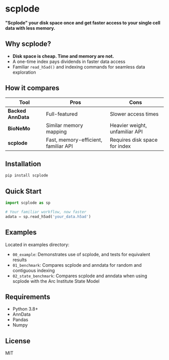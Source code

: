 # scplode

**"Scplode" your disk space once and get faster access to your single cell data with less memory.**

## Why scplode?

- **Disk space is cheap. Time and memory are not.** 
- A one-time index pays dividends in faster data access
- Familiar `read_h5ad()` and indexing commands for seamless data exploration

## How it compares

| Tool | Pros | Cons |
|------|------|------|
| **Backed AnnData** | Full-featured | Slower access times |
| **BioNeMo** | Similar memory mapping | Heavier weight, unfamiliar API |
| **scplode** | Fast, memory-efficient, familiar API | Requires disk space for index |

## Installation

```bash
pip install scplode
```

## Quick Start

```python
import scplode as sp

# Your familiar workflow, now faster
adata = sp.read_h5ad('your_data.h5ad')
```

## Examples

Located in examples directory:
- `00_example`: Demonstrates use of scplode, and tests for equivalent results
- `01_benchmark`: Compares scplode and anndata for random and contiguous indexing
- `02_state_benchmark`: Compares scplode and anndata when using scplode with the Arc Institute State Model

## Requirements

- Python 3.8+
- AnnData
- Pandas
- Numpy

## License

MIT